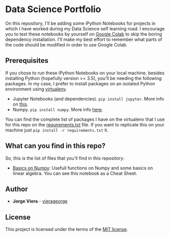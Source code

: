 # Data Science Portfolio

On this repository, I'll be adding some iPython Notebooks for projects in which I have worked during my Data Science self learning road.
I encourage you to test these notebooks by yourself on [Google Colab](https://colab.research.google.com) to skip the boring dependency installation. I'll make my best effort to remember what parts of the code should be modified in order to use Google Colab.

## Prerequisites
If you chose to run these iPython Notebooks on your local machine, besides installing Python (hopefully version >= 3.5), you'll be needing the following packages. In my case, I prefer to install packages on an isolated Python environment using [virtualenv](https://virtualenv.pypa.io/en/stable/).

* Jupyter Notebooks (and dependencies). `pip install jupyter`. More info on [this](http://jupyter.org/install.html).
* Numpy. `pip install numpy`. More info [here](https://scipy.org/install.html).

You can find the complete list of packages I have on the virtualenv that I use for this repo on the [requirements.txt](requirements.txt) file. If you want to replicate this on your machine just `pip install -r requirements.txt` it.

## What can you find in this repo?
So, this is the list of files that you'll find in this repository:
* [Basics on Numpy](LICENSE.txt): Usefull functions on Numpy and some basics on linear algebra. You can see this notebook as a Cheat Sheet.

## Author
* **Jorge Viera** - [vierageorge](https://github.com/Vierageorge)

## License
This project is licensed under the terms of the [MIT license](LICENSE.txt).
